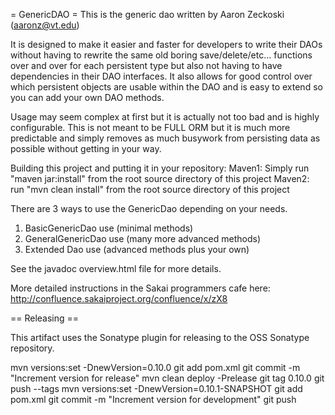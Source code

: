 = GenericDAO =
This is the generic dao written by Aaron Zeckoski (aaronz@vt.edu)

It is designed to make it easier and faster for developers to write their DAOs
without having to rewrite the same old boring save/delete/etc... functions over
and over for each persistent type but also not having to have dependencies 
in their DAO interfaces. It also allows for good control over which persistent
objects are usable within the DAO and is easy to extend so you can add your own
DAO methods.

Usage may seem complex at first but it is actually not too bad and is highly configurable.
This is not meant to be FULL ORM but it is much more predictable and simply removes as much
busywork from persisting data as possible without getting in your way.

Building this project and putting it in your repository:
Maven1: Simply run "maven jar:install" from the root source directory of this project
Maven2: run "mvn clean install" from the root source directory of this project

There are 3 ways to use the GenericDao depending on your needs. 
1) BasicGenericDao use (minimal methods)
2) GeneralGenericDao use (many more advanced methods)
3) Extended Dao use (advanced methods plus your own)

See the javadoc overview.html file for more details.

More detailed instructions in the Sakai programmers cafe here:
http://confluence.sakaiproject.org/confluence/x/zX8

== Releasing ==

This artifact uses the Sonatype plugin for releasing to the OSS Sonatype repository.

   mvn versions:set -DnewVersion=0.10.0
   git add pom.xml
   git commit -m "Increment version for release"
   mvn clean deploy -Prelease
   git tag 0.10.0
   git push --tags
   mvn versions:set -DnewVersion=0.10.1-SNAPSHOT
   git add pom.xml
   git commit -m "Increment version for development"
   git push

